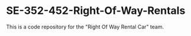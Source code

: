 # SE-352-452-Right-Of-Way-Rentals
This is a code repository for the "Right Of Way Rental Car" team. 
